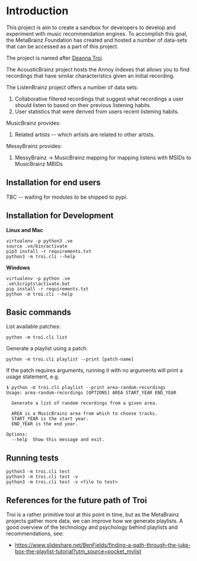 # Introduction

This project is aim to create a sandbox for developers to develop and
experiment with music recommendation engines. To accomplish this goal,
the MetaBrainz Foundation has created and hosted a number of data-sets
that can be accessed as a part of this project.

The project is named after [Deanna Troi](https://en.wikipedia.org/wiki/Deanna_Troi).

The AcousticBrainz project hosts the Annoy indexes that allows
you to find recordings that have similar characteristics given an initial recording.

The ListenBrainz project offers a number of data sets:

1. Collaborative filtered recordings that suggest what recordings a
user should listen to based on their previous listening habits.
2. User statistics that were derived from users recent listening
habits.

MusicBrainz provides:

1. Related artists -- which artists are related to other artists.

MessyBrainz provides:

1. MessyBrainz -> MusicBrainz mapping for mapping listens with MSIDs
   to MusicBrainz MBIDs


## Installation for end users

TBC -- waiting for modules to be shipped to pypi.

## Installation for Development

**Linux and Mac**

```
virtualenv -p python3 .ve
source .ve/bin/activate
pip3 install -r requirements.txt
python3 -m troi.cli --help
```

**Windows**

```
virtualenv -p python .ve
.ve\Scripts\activate.bat
pip install -r requirements.txt
python -m troi.cli --help
```

## Basic commands

List available patches:

    python -m troi.cli list

Generate a playlist using a patch:

    python -m troi.cli playlist --print [patch-name]

If the patch requires arguments, running it with no arguments will print a usage statement, e.g.

    $ python -m troi.cli playlist --print area-random-recordings
    Usage: area-random-recordings [OPTIONS] AREA START_YEAR END_YEAR
   
      Generate a list of random recordings from a given area.
   
      AREA is a MusicBrainz area from which to choose tracks.
      START_YEAR is the start year.
      END_YEAR is the end year.
   
    Options:
      --help  Show this message and exit.

## Running tests

```
python3 -m troi.cli test
python3 -m troi.cli test -v
python3 -m troi.cli test -v <file to test>
```

## References for the future path of Troi

Troi is a rather primitive tool at this point in time, but as the MetaBrainz projects gather more data, we can improve
how we generate playlists. A good overview of the technology and psychology behind playlists and recommendations, see:

* https://www.slideshare.net/BenFields/finding-a-path-through-the-juke-box-the-playlist-tutorial?utm_source=pocket_mylist


